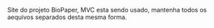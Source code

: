 Site do projeto BioPaper, MVC esta sendo usado, mantenha todos os aequivos separados desta mesma forma.
